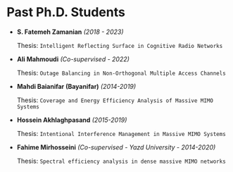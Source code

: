# **Past Ph.D. Students**

- **S. Fatemeh Zamanian**
  *(2018 - 2023)*
  
  Thesis: ```Intelligent Reflecting Surface in Cognitive Radio Networks```
  

- **Ali Mahmoudi**
  *(Co-supervised - 2022)*

  Thesis: ```Outage Balancing in Non-Orthogonal Multiple Access Channels```

- **Mahdi Baianifar (Bayanifar)**
  *(2014-2019)*

  Thesis: ```Coverage and Energy Efficiency Analysis of Massive MIMO Systems```

- **Hossein Akhlaghpasand**
  *(2015-2019)*

  Thesis: ```Intentional Interference Management in Massive MIMO Systems```

- **Fahime Mirhosseini**
  *(Co-supervised - Yazd University - 2014-2020)*
  
  Thesis: ```Spectral efficiency analysis in dense massive MIMO networks```
